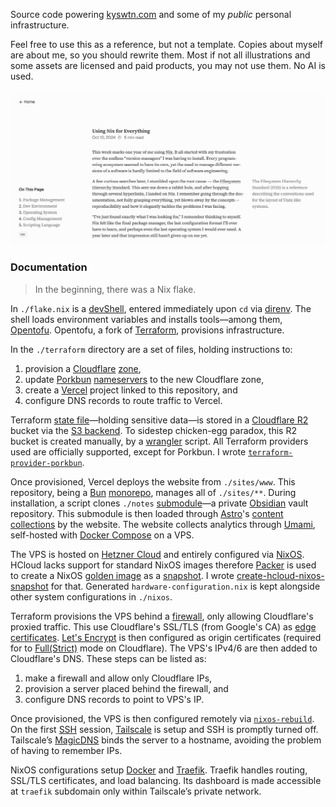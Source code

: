 Source code powering [kyswtn.com](https://kyswtn.com) and some of my _public_ personal infrastructure.

Feel free to use this as a reference, but not a template. Copies about myself are about me, so you should rewrite them. Most if not all illustrations and some assets are licensed and paid products, you may not use them. No AI is used.

![A screenshot of an article of mine](./.github/screenshot.jpg)

### Documentation

> In the beginning, there was a Nix flake.

In `./flake.nix` is a [devShell](https://wiki.nixos.org/wiki/Development_environment_with_nix-shell), entered immediately upon `cd` via [direnv](https://direnv.net). The shell loads environment variables and installs tools—among them, [Opentofu](https://opentofu.org). Opentofu, a fork of [Terraform](https://www.terraform.io), provisions infrastructure.

In the `./terraform` directory are a set of files, holding instructions to:

1. provision a [Cloudflare](https://www.cloudflare.com) [zone](https://developers.cloudflare.com/fundamentals/setup/accounts-and-zones),
2. update [Porkbun](https://porkbun.com) [nameservers](https://kb.porkbun.com/article/22-how-to-change-nameservers) to the new Cloudflare zone,
3. create a [Vercel](https://vercel.com) project linked to this repository, and
4. configure DNS records to route traffic to Vercel.

Terraform [state file](https://developer.hashicorp.com/terraform/language/state)—holding sensitive data—is stored in a [Cloudflare R2](https://www.cloudflare.com/developer-platform/products/r2) bucket via the [S3 backend](https://developer.hashicorp.com/terraform/language/backend/s3). To sidestep chicken-egg paradox, this R2 bucket is created manually, by a [wrangler](https://developers.cloudflare.com/workers/wrangler) script. All Terraform providers used are officially supported, except for Porkbun. I wrote [`terraform-provider-porkbun`](https://github.com/kyswtn/terraform-provider-porkbun).

Once provisioned, Vercel deploys the website from `./sites/www`. This repository, being a [Bun](https://bun.sh) [monorepo](https://monorepo.tools), manages all of `./sites/**`. During installation, a script clones `./notes` [submodule](https://git-scm.com/book/en/v2/Git-Tools-Submodules)—a private [Obsidian](https://obsidian.md) vault repository. This submodule is then loaded through [Astro](https://astro.build)'s [content collections](https://docs.astro.build/en/guides/content-collections) by the website. The website collects analytics through [Umami](https://github.com/umami-software/umami), self-hosted with [Docker Compose](https://docs.docker.com/compose) on a VPS.

The VPS is hosted on [Hetzner Cloud](https://www.hetzner.com/cloud) and entirely configured via [NixOS](https://nixos.org). HCloud lacks support for standard NixOS images therefore [Packer](https://packer.io) is used to create a NixOS [golden image](https://en.wikipedia.org/wiki/Disk_image) as a [snapshot](https://docs.hetzner.com/cloud/servers/backups-snapshots/overview). I wrote [create-hcloud-nixos-snapshot](https://github.com/kyswtn/create-hcloud-nixos-snapshot) for that. Generated `hardware-configuration.nix` is kept alongside other system configurations in `./nixos`.

Terraform provisions the VPS behind a [firewall](https://docs.hetzner.com/cloud/firewalls), only allowing Cloudflare's proxied traffic. This use Cloudflare's SSL/TLS (from Google's CA) as [edge certificates](https://developers.cloudflare.com/ssl/edge-certificates). [Let's Encrypt](https://letsencrypt.org) is then configured as origin certificates (required for to [Full(Strict)](https://developers.cloudflare.com/ssl/origin-configuration/ssl-modes/full-strict) mode on Cloudflare). The VPS's IPv4/6 are then added to Cloudflare's DNS. These steps can be listed as:

1. make a firewall and allow only Cloudflare IPs,
2. provision a server placed behind the firewall, and
3. configure DNS records to point to VPS's IP.

Once provisioned, the VPS is then configured remotely via [`nixos-rebuild`](https://wiki.nixos.org/wiki/Nixos-rebuild). On the first [SSH](https://www.openssh.com) session, [Tailscale](http://tailscale.com) is setup and SSH is promptly turned off. Tailscale’s [MagicDNS](https://tailscale.com/kb/1081/magicdns) binds the server to a hostname, avoiding the problem of having to remember IPs.

NixOS configurations setup [Docker](https://www.docker.com) and [Traefik](https://traefik.io/traefik). Traefik handles routing, SSL/TLS certificates, and load balancing. Its dashboard is made accessible at `traefik` subdomain only within Tailscale’s private network.
